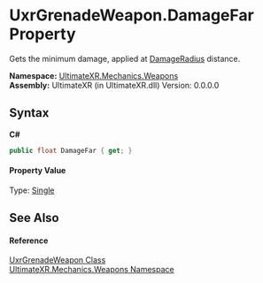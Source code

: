 # UxrGrenadeWeapon.DamageFar Property 
 

Gets the minimum damage, applied at <a href="P_UltimateXR_Mechanics_Weapons_UxrGrenadeWeapon_DamageRadius">DamageRadius</a> distance.

**Namespace:**&nbsp;<a href="N_UltimateXR_Mechanics_Weapons">UltimateXR.Mechanics.Weapons</a><br />**Assembly:**&nbsp;UltimateXR (in UltimateXR.dll) Version: 0.0.0.0

## Syntax

**C#**<br />
``` C#
public float DamageFar { get; }
```


#### Property Value
Type: <a href="https://docs.microsoft.com/dotnet/api/system.single" target="_blank" rel="noopener noreferrer">Single</a>

## See Also


#### Reference
<a href="T_UltimateXR_Mechanics_Weapons_UxrGrenadeWeapon">UxrGrenadeWeapon Class</a><br /><a href="N_UltimateXR_Mechanics_Weapons">UltimateXR.Mechanics.Weapons Namespace</a><br />
